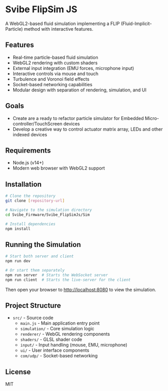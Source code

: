 # Svibe FlipSim JS

A WebGL2-based fluid simulation implementing a FLIP (Fluid-Implicit-Particle) method with interactive features.

## Features

- Real-time particle-based fluid simulation
- WebGL2 rendering with custom shaders
- External input integration (EMU forces, microphone input)
- Interactive controls via mouse and touch
- Turbulence and Voronoi field effects
- Socket-based networking capabilities
- Modular design with separation of rendering, simulation, and UI

## Goals

- Create are a ready to refactor particle simulator for Embedded Micro-controller/TouchScreen devices
- Develop a creative way to control actuator matrix array, LEDs and other indexed devices

## Requirements

- Node.js (v14+)
- Modern web browser with WebGL2 support

## Installation

```bash
# Clone the repository
git clone [repository-url]

# Navigate to the simulation directory
cd Svibe_Firmware/Svibe_FlipSimJs/Sim

# Install dependencies
npm install
```

## Running the Simulation

```bash
# Start both server and client
npm run dev

# Or start them separately
npm run server  # Starts the WebSocket server
npm run client  # Starts the live-server for the client
```

Then open your browser to <http://localhost:8080> to view the simulation.

## Project Structure

- `src/` - Source code
  - `main.js` - Main application entry point
  - `simulation/` - Core simulation logic
  - `renderer/` - WebGL rendering components
  - `shaders/` - GLSL shader code
  - `input/` - Input handling (mouse, EMU, microphone)
  - `ui/` - User interface components
  - `com/udp/` - Socket-based networking

## License

MIT
